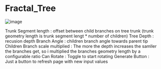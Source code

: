 # Fractal_Tree

![image](https://user-images.githubusercontent.com/22915742/200681702-befe2f0a-e9cb-443e-bf8b-88602070bbfd.png)

Trunk Segment length : offset between child branches on tree trunk (trunk geometry length is trunk segment lengt * number of children)
Tree Depth : recusion depth
Branch Angle : children branch angle towards parent tip
Children Branch scale multiplied : The more the depth increases the samller the branches get, so i multiplied the branches geometry length by a configurable ratio
Can Rotate : Toggle to start rotating
Generate Button : Just a button to refresh page with new input values

